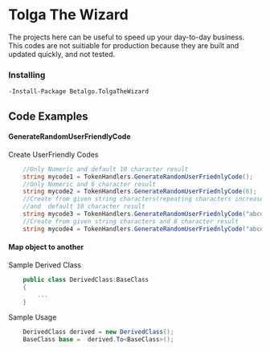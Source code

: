 ﻿# Tolga The Wizard

The projects here can be useful to speed up your day-to-day business. <br>
This codes are not suitiable for production  because they are built and updated quickly, and not tested.

### Installing 

```
-Install-Package Betalgo.TolgaTheWizard 
```

## Code Examples

#### GenerateRandomUserFriendlyCode

Create UserFriendly Codes

```csharp
    //Only Numeric and default 10 character result
    string mycode1 = TokenHandlers.GenerateRandomUserFriednlyCode();
    //Only Numeric and 6 character result
    string mycode2 = TokenHandlers.GenerateRandomUserFriednlyCode(6);
    //Create from given string characters(repeating characters increase the frequency of use.) 
    //and  default 10 character result
    string mycode3 = TokenHandlers.GenerateRandomUserFriednlyCode("abcd123");
    //Create from given string characters and 8 character result
    string mycode4 = TokenHandlers.GenerateRandomUserFriednlyCode("abcd123",8);
```
 

#### Map object to another

Sample Derived Class
```csharp
    public class DerivedClass:BaseClass
    {
        ...
    }
```

Sample Usage
```csharp
    DerivedClass derived = new DerivedClass();
    BaseClass base =  derived.To<BaseClass>();
```
 
